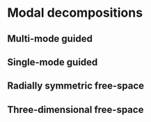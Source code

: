 # Modal decompositions

## Multi-mode guided

## Single-mode guided

## Radially symmetric free-space

## Three-dimensional free-space